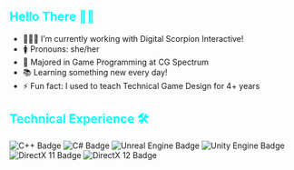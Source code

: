 <h2 style="color:#0ff;">Hello There 👋🏽</h2>

<ul>
  <li>👩🏽‍💻 I’m currently working with Digital Scorpion Interactive!</li>
  <li>🚺 Pronouns: she/her</li>
  <li>🏫 Majored in Game Programming at CG Spectrum</li>
  <li>📚 Learning something new every day!</li>
  <li>⚡ Fun fact: I used to teach Technical Game Design for 4+ years</li>
</ul>

<h2 style="color:#0ff;">Technical Experience 🛠</h2>

<p>
  <img src="https://img.shields.io/badge/C++-000000?style=for-the-badge&logo=c%2B%2B&logoColor=white" alt="C++ Badge" />
  <img src="https://img.shields.io/badge/C%23-000000?style=for-the-badge&logo=csharp&logoColor=white" alt="C# Badge" />
  <img src="https://img.shields.io/badge/Unreal%20Engine-000000?style=for-the-badge&logo=unrealengine&logoColor=white" alt="Unreal Engine Badge" />
    <img src="https://img.shields.io/badge/Unity-000000?style=for-the-badge&logo=unity&logoColor=white" alt="Unity Engine Badge" />
  <img src="https://img.shields.io/badge/DirectX%2011-000000?style=for-the-badge&logo=microsoft&logoColor=white" alt="DirectX 11 Badge" />
  <img src="https://img.shields.io/badge/DirectX%2012-000000?style=for-the-badge&logo=microsoft&logoColor=white" alt="DirectX 12 Badge" />
</p>


<!--
**Datonlinegamer/Datonlinegamer** is a ✨ _special_ ✨ repository because its `README.md` (this file) appears on your GitHub profile.

Here are some ideas to get you started:

- 🔭 I’m currently working on ...
- 🌱 I’m currently learning ...
- 📫 How to reach me: ...
- 😄 Pronouns: ...
- ⚡ Fun fact: ...
-->
